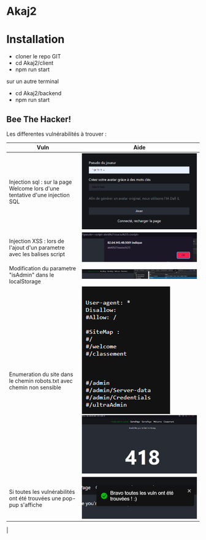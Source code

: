 # Akaj2


# Installation

- cloner le repo GIT
- cd Akaj2/client
- npm run start

sur un autre terminal
- cd Akaj2/backend
- npm run start

## Bee The Hacker!
Les differentes vulnérabilités à trouver :

| Vuln | Aide  |
| ----------- | ----------- |
| Injection sql : sur la page Welcome lors d'une tentative d'une injection SQL | ![picture 1](images/9bafa1c8738cf04cd3ad5ce485dfe1bd31ded03886b4298945870099fa5a415f.png)   |
| Injection XSS : lors de l'ajout d'un parametre avec les balises script | ![picture 2](images/73b3a80b4b84560d16501485b0521cbebd0e633bb377aa15c32a86b63dd5b399.png)|
|Modification du parametre "isAdmin" dans le localStorage| ![picture 3](images/6f8863f226b7735e61724df48f9b840a2d7effeb20448bdf54d3be06482962de.png)  |
| Enumeration du site dans le chemin robots.txt avec chemin non sensible |![picture 4](images/a05f590f586890a7eee299c59c9cf170578ba677a89f3db086d1f41b5010f076.png)  ![picture 5](images/501e6ca15f3410adef84c1f7f83d54dd7a1014555d071e1d267164dae45680f4.png)   |
|Si toutes les vulnérabilités ont été trouvées une pop-pup s'affiche |![picture 6](images/01d40ddf7f37a232c4a52041a40d91348fa4292acd829014184b31297aa926bf.png)  
|

